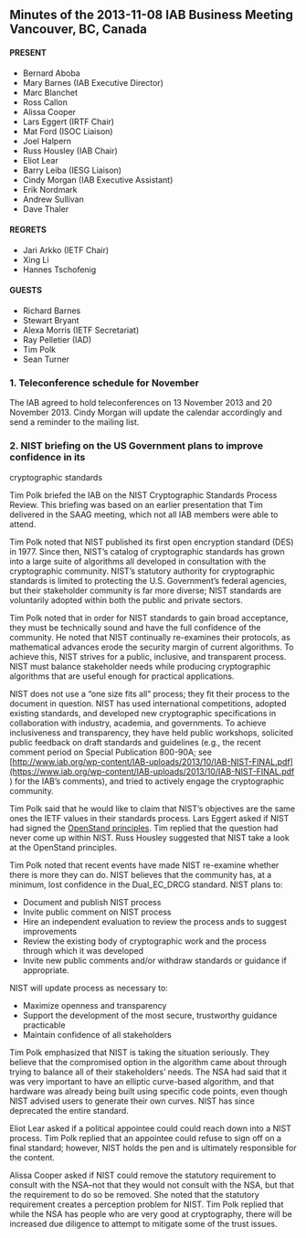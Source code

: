 
Minutes of the 2013-11-08 IAB Business Meeting
Vancouver, BC, Canada
--------------------------------------------------------------------


#### PRESENT


* Bernard Aboba
* Mary Barnes (IAB Executive Director)
* Marc Blanchet
* Ross Callon
* Alissa Cooper
* Lars Eggert (IRTF Chair)
* Mat Ford (ISOC Liaison)
* Joel Halpern
* Russ Housley (IAB Chair)
* Eliot Lear
* Barry Leiba (IESG Liaison)
* Cindy Morgan (IAB Executive Assistant)
* Erik Nordmark
* Andrew Sullivan
* Dave Thaler


#### REGRETS


* Jari Arkko (IETF Chair)
* Xing Li
* Hannes Tschofenig


#### GUESTS


* Richard Barnes
* Stewart Bryant
* Alexa Morris (IETF Secretariat)
* Ray Pelletier (IAD)
* Tim Polk
* Sean Turner


### 1. Teleconference schedule for November


The IAB agreed to hold teleconferences on 13 November 2013 and 20 November 2013. Cindy Morgan will update the calendar accordingly and send a reminder to the mailing list.


### 2. NIST briefing on the US Government plans to improve confidence in its
cryptographic standards


Tim Polk briefed the IAB on the NIST Cryptographic Standards Process Review. This briefing was based on an earlier presentation that Tim delivered in the SAAG meeting, which not all IAB members were able to attend.


Tim Polk noted that NIST published its first open encryption standard (DES) in 1977. Since then, NIST’s catalog of cryptographic standards has grown into a large suite of algorithms all developed in consultation with the cryptographic community. NIST’s statutory authority for cryptographic standards is limited to protecting the U.S. Government’s federal agencies, but their stakeholder community is far more diverse; NIST standards are voluntarily adopted within both the public and private sectors.


Tim Polk noted that in order for NIST standards to gain broad acceptance, they must be technically sound and have the full confidence of the community. He noted that NIST continually re-examines their protocols, as mathematical advances erode the security margin of current algorithms. To achieve this, NIST strives for a public, inclusive, and transparent process. NIST must balance stakeholder needs while producing cryptographic algorithms that are useful enough for practical applications.


NIST does not use a “one size fits all” process; they fit their process to the document in question. NIST has used international competitions, adopted existing standards, and developed new cryptographic specifications in collaboration with industry, academia, and governments. To achieve inclusiveness and transparency, they have held public workshops, solicited public feedback on draft standards and guidelines (e.g., the recent comment period on Special Publication 800-90A; see [http://www.iab.org/wp-content/IAB-uploads/2013/10/IAB-NIST-FINAL.pdf](https://www.iab.org/wp-content/IAB-uploads/2013/10/IAB-NIST-FINAL.pdf ) for the IAB’s comments), and tried to actively engage the cryptographic community.


Tim Polk said that he would like to claim that NIST’s objectives are the same ones the IETF values in their standards process. Lars Eggert asked if NIST had signed the [OpenStand principles](http://open-stand.org/principles/ "OpenStand Principles"). Tim replied that the question had never come up within NIST. Russ Housley suggested that NIST take a look at the OpenStand principles.


Tim Polk noted that recent events have made NIST re-examine whether there is more they can do. NIST believes that the community has, at a minimum, lost confidence in the Dual\_EC\_DRCG standard. NIST plans to:


* Document and publish NIST process
* Invite public comment on NIST process
* Hire an independent evaluation to review the process ands to suggest improvements
* Review the existing body of cryptographic work and the process through which it was developed
* Invite new public comments and/or withdraw standards or guidance if appropriate.


NIST will update process as necessary to:


* Maximize openness and transparency
* Support the development of the most secure, trustworthy guidance practicable
* Maintain confidence of all stakeholders


Tim Polk emphasized that NIST is taking the situation seriously. They believe that the compromised option in the algorithm came about through trying to balance all of their stakeholders’ needs. The NSA had said that it was very important to have an elliptic curve-based algorithm, and that hardware was already being built using specific code points, even though NIST advised users to generate their own curves. NIST has since deprecated the entire standard.


Eliot Lear asked if a political appointee could could reach down into a NIST process. Tim Polk replied that an appointee could refuse to sign off on a final standard; however, NIST holds the pen and is ultimately responsible for the content.


Alissa Cooper asked if NIST could remove the statutory requirement to consult with the NSA–not that they would not consult with the NSA, but that the requirement to do so be removed. She noted that the statutory requirement creates a perception problem for NIST. Tim Polk replied that while the NSA has people who are very good at cryptography, there will be increased due diligence to attempt to mitigate some of the trust issues.


